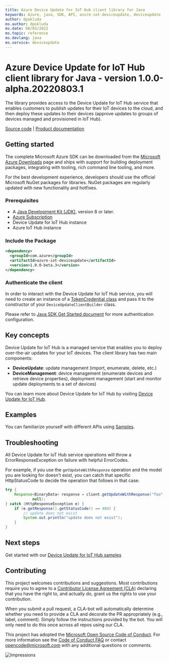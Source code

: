 ```yaml
---
title: Azure Device Update for IoT Hub client library for Java
keywords: Azure, java, SDK, API, azure-iot-deviceupdate, deviceupdate
author: dpokluda
ms.author: dpokluda
ms.date: 08/03/2022
ms.topic: reference
ms.devlang: java
ms.service: deviceupdate
---
```

# Azure Device Update for IoT Hub client library for Java - version 1.0.0-alpha.20220803.1 


The library provides access to the Device Update for IoT Hub service that enables customers to publish updates for their IoT devices to the cloud, and then deploy these updates to their devices (approve updates to groups of devices managed and provisioned in IoT Hub). 

  [Source code](https://github.com/Azure/azure-sdk-for-java/tree/main/sdk) | [Product documentation](/azure/iot-hub-device-update/understand-device-update)

## Getting started

The complete Microsoft Azure SDK can be downloaded from the [Microsoft Azure Downloads](https://azure.microsoft.com/downloads/?sdk=java) page and ships with support for building deployment packages, integrating with tooling, rich command line tooling, and more.

For the best development experience, developers should use the official Microsoft NuGet packages for libraries. NuGet packages are regularly updated with new functionality and hotfixes.

### Prerequisites

- A [Java Development Kit (JDK)][jdk_link], version 8 or later.
- [Azure Subscription][azure_subscription]
- Device Update for IoT Hub instance
- Azure IoT Hub instance

### Include the Package

[//]: # ({x-version-update-start;com.azure:azure-iot-deviceupdate;current})
```xml
<dependency>
  <groupId>com.azure</groupId>
  <artifactId>azure-iot-deviceupdate</artifactId>
  <version>1.0.0-beta.3</version>
</dependency>
```
[//]: # ({x-version-update-end})

### Authenticate the client

In order to interact with the Device Update for IoT Hub service, you will need to create an instance of a [TokenCredential class](/java/api/com.azure.core.credential.tokencredential?view=azure-java-stable) and pass it to the constructor of your `DeviceUpdateClientBuilder` class.

Please refer to [Java SDK Get Started document](/azure/developer/java/sdk/get-started#set-up-authentication) for more authentication configuration.

## Key concepts

Device Update for IoT Hub is a managed service that enables you to deploy over-the-air updates for your IoT devices. The client library has two main components:

- **DeviceUpdate**: update management (import, enumerate, delete, etc.)
- **DeviceManagement**: device management (enumerate devices and retrieve device properties), deployment management (start and monitor update deployments to a set of devices)

You can learn more about Device Update for IoT Hub by visiting [Device Update for IoT Hub](https://github.com/azure/iot-hub-device-update).

## Examples

You can familiarize yourself with different APIs using [Samples](https://github.com/Azure/azure-sdk-for-java/tree/main/sdk/deviceupdate/azure-iot-deviceupdate/src/samples).

## Troubleshooting

All Device Update for IoT Hub service operations will throw a ErrorResponseException on failure with helpful ErrorCodes.

For example, if you use the `getUpdateWithResponse` operation and the model you are looking for doesn't exist, you can catch that specific HttpStatusCode to decide the operation that follows in that case.


``` java com.azure.iot.deviceupdate.DeviceUpdateClient.notfound
try {
    Response<BinaryData> response = client.getUpdateWithResponse("foo", "bar", "0.0.0.1",
            null);
} catch (HttpResponseException e) {
    if (e.getResponse().getStatusCode() == 404) {
        // update does not exist
        System.out.println("update does not exist");
    }
}
```

## Next steps

Get started with our [Device Update for IoT Hub samples](https://github.com/Azure/azure-sdk-for-java/tree/main/sdk/deviceupdate/azure-iot-deviceupdate/src/samples)

## Contributing

This project welcomes contributions and suggestions. Most contributions require you to agree to a [Contributor License Agreement (CLA)][cla] declaring that you have the right to, and actually do, grant us the rights to use your contribution.

When you submit a pull request, a CLA-bot will automatically determine whether you need to provide a CLA and decorate the PR appropriately (e.g., label, comment). Simply follow the instructions provided by the bot. You will only need to do this once across all repos using our CLA.

This project has adopted the [Microsoft Open Source Code of Conduct][coc]. For more information see the [Code of Conduct FAQ][coc_faq] or contact [opencode@microsoft.com][coc_contact] with any additional questions or comments.

<!-- LINKS -->
[azure_subscription]: https://azure.microsoft.com/free
[jdk_link]: /java/azure/jdk/?view=azure-java-stable
[cla]: https://cla.microsoft.com
[coc]: https://opensource.microsoft.com/codeofconduct/
[coc_faq]: https://opensource.microsoft.com/codeofconduct/faq/
[coc_contact]: mailto:opencode@microsoft.com

![Impressions](https://azure-sdk-impressions.azurewebsites.net/api/impressions/azure-sdk-for-java%2Fsdk%2Fdeviceupdate%2Fazure-iot-deviceupdate%2FREADME.png)

